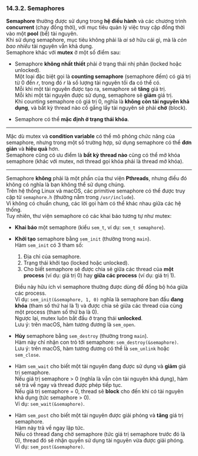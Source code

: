 ### 14.3.2. Semaphores

**Semaphore** thường được sử dụng trong **hệ điều hành** và các chương trình **concurrent** (chạy đồng thời), với mục tiêu quản lý việc truy cập đồng thời vào một **pool** (bể) tài nguyên.  
Khi sử dụng semaphore, mục tiêu không phải là *ai* sở hữu cái gì, mà là *còn bao nhiêu* tài nguyên vẫn khả dụng.  
Semaphore khác với **mutex** ở một số điểm sau:

- Semaphore **không nhất thiết** phải ở trạng thái nhị phân (locked hoặc unlocked).  
  Một loại đặc biệt gọi là **counting semaphore** (semaphore đếm) có giá trị từ 0 đến *r*, trong đó *r* là số lượng tài nguyên tối đa có thể có.  
  Mỗi khi một tài nguyên được tạo ra, semaphore sẽ **tăng** giá trị.  
  Mỗi khi một tài nguyên được sử dụng, semaphore sẽ **giảm** giá trị.  
  Khi counting semaphore có giá trị 0, nghĩa là **không còn tài nguyên khả dụng**, và bất kỳ thread nào cố gắng lấy tài nguyên sẽ phải **chờ** (block).

- Semaphore có thể **mặc định ở trạng thái khóa**.

---

Mặc dù mutex và **condition variable** có thể mô phỏng chức năng của semaphore, nhưng trong một số trường hợp, sử dụng semaphore có thể **đơn giản** và **hiệu quả** hơn.  
Semaphore cũng có ưu điểm là **bất kỳ thread nào** cũng có thể mở khóa semaphore (khác với mutex, nơi thread gọi khóa phải là thread mở khóa).

---

Semaphore **không** phải là một phần của thư viện **Pthreads**, nhưng điều đó không có nghĩa là bạn không thể sử dụng chúng.  
Trên hệ thống Linux và macOS, các primitive semaphore có thể được truy cập từ `semaphore.h` (thường nằm trong `/usr/include`).  
Vì không có chuẩn chung, các lời gọi hàm có thể khác nhau giữa các hệ thống.  
Tuy nhiên, thư viện semaphore có các khai báo tương tự như mutex:

- **Khai báo** một semaphore (kiểu `sem_t`, ví dụ: `sem_t semaphore`).

- **Khởi tạo** semaphore bằng `sem_init` (thường trong `main`).  
  Hàm `sem_init` có 3 tham số:  
  1. Địa chỉ của semaphore.  
  2. Trạng thái khởi tạo (locked hoặc unlocked).  
  3. Cho biết semaphore sẽ được chia sẻ giữa các thread của **một process** (ví dụ: giá trị 0) hay **giữa các process** (ví dụ: giá trị 1).  

  Điều này hữu ích vì semaphore thường được dùng để đồng bộ hóa giữa các process.  
  Ví dụ: `sem_init(&semaphore, 1, 0)` nghĩa là semaphore ban đầu **đang khóa** (tham số thứ hai là 1) và được chia sẻ giữa các thread của cùng một process (tham số thứ ba là 0).  
  Ngược lại, mutex luôn bắt đầu ở trạng thái **unlocked**.  
  Lưu ý: trên macOS, hàm tương đương là `sem_open`.

- **Hủy** semaphore bằng `sem_destroy` (thường trong `main`).  
  Hàm này chỉ nhận con trỏ tới semaphore: `sem_destroy(&semaphore)`.  
  Lưu ý: trên macOS, hàm tương đương có thể là `sem_unlink` hoặc `sem_close`.

- Hàm `sem_wait` cho biết một tài nguyên đang được sử dụng và **giảm** giá trị semaphore.  
  Nếu giá trị semaphore > 0 (nghĩa là vẫn còn tài nguyên khả dụng), hàm sẽ trả về ngay và thread được phép tiếp tục.  
  Nếu giá trị semaphore = 0, thread sẽ **block** cho đến khi có tài nguyên khả dụng (tức semaphore > 0).  
  Ví dụ: `sem_wait(&semaphore)`.

- Hàm `sem_post` cho biết một tài nguyên được giải phóng và **tăng** giá trị semaphore.  
  Hàm này trả về ngay lập tức.  
  Nếu có thread đang chờ semaphore (tức giá trị semaphore trước đó là 0), thread đó sẽ nhận quyền sử dụng tài nguyên vừa được giải phóng.  
  Ví dụ: `sem_post(&semaphore)`.

